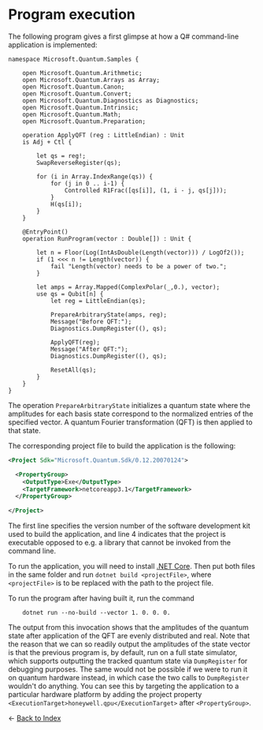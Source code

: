 # Program execution

The following program gives a first glimpse at how a Q# command-line application is implemented: 

```qsharp
namespace Microsoft.Quantum.Samples {
    
    open Microsoft.Quantum.Arithmetic; 
    open Microsoft.Quantum.Arrays as Array; 
    open Microsoft.Quantum.Canon;
    open Microsoft.Quantum.Convert;
    open Microsoft.Quantum.Diagnostics as Diagnostics; 
    open Microsoft.Quantum.Intrinsic;
    open Microsoft.Quantum.Math;
    open Microsoft.Quantum.Preparation; 

    operation ApplyQFT (reg : LittleEndian) : Unit 
    is Adj + Ctl {
        
        let qs = reg!;        
        SwapReverseRegister(qs);
        
        for (i in Array.IndexRange(qs)) {
            for (j in 0 .. i-1) {
                Controlled R1Frac([qs[i]], (1, i - j, qs[j]));
            }
            H(qs[i]);
        }
    }

    @EntryPoint() 
    operation RunProgram(vector : Double[]) : Unit {

        let n = Floor(Log(IntAsDouble(Length(vector))) / LogOf2());
        if (1 <<< n != Length(vector)) {
            fail "Length(vector) needs to be a power of two.";
        }

        let amps = Array.Mapped(ComplexPolar(_,0.), vector);
        use qs = Qubit[n] {
            let reg = LittleEndian(qs);

            PrepareArbitraryState(amps, reg); 
            Message("Before QFT:");
            Diagnostics.DumpRegister((), qs);

            ApplyQFT(reg); 
            Message("After QFT:");
            Diagnostics.DumpRegister((), qs);

            ResetAll(qs);
        }
    }
}
```

The operation `PrepareArbitraryState` initializes a quantum state where the amplitudes for each basis state correspond to the normalized entries of the specified vector. A quantum Fourier transformation (QFT) is then applied to that state.

The corresponding project file to build the application is the following: 

```xml
<Project Sdk="Microsoft.Quantum.Sdk/0.12.20070124"> 

  <PropertyGroup>
    <OutputType>Exe</OutputType> 
    <TargetFramework>netcoreapp3.1</TargetFramework>
  </PropertyGroup>

</Project>
```

The first line specifies the version number of the software development kit used to build the application, and line 4 indicates that the project is executable opposed to e.g. a library that cannot be invoked from the command line.

To run the application, you will need to install [.NET Core](https://docs.microsoft.com/dotnet/core/install/). Then put both files in the same folder and run `dotnet build <projectFile>`, where `<projectFile>` is to be replaced with the path to the project file. 

To run the program after having built it, run the command

```azurecli
    dotnet run --no-build --vector 1. 0. 0. 0.
```

The output from this invocation shows that the amplitudes of the quantum state after application of the QFT are evenly distributed and real. Note that the reason that we can so readily output the amplitudes of the state vector is that the previous program is, by default, run on a full state simulator, which supports outputting the tracked quantum state via `DumpRegister` for debugging purposes. The same would not be possible if we were to run it on quantum hardware instead, in which case the two calls to `DumpRegister` wouldn't do anything. You can see this by targeting the application to a particular hardware platform by adding the project property `<ExecutionTarget>honeywell.qpu</ExecutionTarget>` after `<PropertyGroup>`.


← [Back to Index](https://github.com/microsoft/qsharp-language/tree/main/Specifications/Language#index)
